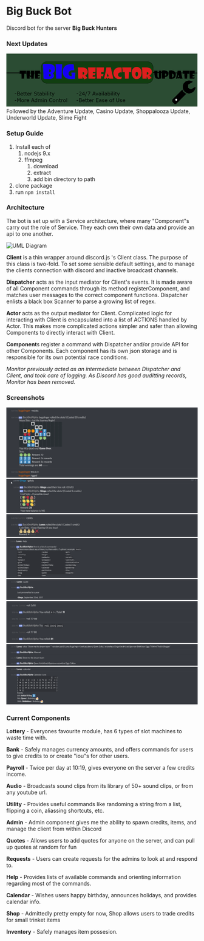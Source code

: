 # Big Buck Bot

Discord bot for the server **Big Buck Hunters**

### Next Updates
![Big Refactor Update](https://github.com/cbabnik/discord_bot/blob/master/res/images/updates/bigrefactor.png)
Followed by the Adventure Update, Casino Update, Shoppalooza Update, Underworld Update, Slime Fight

### Setup Guide

1. Install each of
    1. nodejs 9.x
    1. ffmpeg
        1. download
        1. extract
        1. add bin directory to path
1. clone package
1. run `npm install`

### Architecture

The bot is set up with a Service architecture, where many "Component"s carry out the role of Service.
They each own their own data and provide an api to one another.

![UML Diagram](https://github.com/cbabnik/discord_bot/blob/master/res/UML%20Diagram.png)

**Client** is a thin wrapper around discord.js 's Client class. The purpose of this class is two-fold. To set some sensible default settings, and to manage the clients connection with discord and inactive broadcast channels.

**Dispatcher** acts as the input mediator for Client's events. It is made aware of all Component commands through its method registerComponent, and matches user messages to the correct component functions.
Dispatcher enlists a black box Scanner to parse a growing list of regex.

**Actor** acts as the output mediator for Client. Complicated logic for interacting with Client is encapsulated into a list of ACTIONS handled by Actor. This makes more complicated actions simpler and safer than allowing Components to directly interact with Client.

**Component**s register a command with Dispatcher and/or provide API for other Components. Each component has its own json storage and is responsible for its own potential race conditions.

*Monitor previously acted as an intermediate between Dispatcher and Client, and took care of logging. As Discord has good auditting records, Monitor has been removed.*

### Screenshots

![](https://github.com/cbabnik/discord_bot/blob/master/res/images/screenshots/mslots.png)
![](https://github.com/cbabnik/discord_bot/blob/master/res/images/screenshots/gslots.png)
![](https://github.com/cbabnik/discord_bot/blob/master/res/images/screenshots/cslots.png)
![](https://github.com/cbabnik/discord_bot/blob/master/res/images/screenshots/help.png)
![](https://github.com/cbabnik/discord_bot/blob/master/res/images/screenshots/quote.png)
![](https://github.com/cbabnik/discord_bot/blob/master/res/images/screenshots/roll.png)
![](https://github.com/cbabnik/discord_bot/blob/master/res/images/screenshots/alias.png)
![](https://github.com/cbabnik/discord_bot/blob/master/res/images/screenshots/calendar.png)

### Current Components

**Lottery** - 
Everyones favourite module, has 6 types of slot machines to waste time with.

**Bank** - 
Safely manages currency amounts, and offers commands for users to give credits to or create "iou"s for other users.

**Payroll** - 
Twice per day at 10:19, gives everyone on the server a few credits income.

**Audio** - 
Broadcasts sound clips from its library of 50+ sound clips, or from any youtube url.

**Utility** - 
Provides useful commands like randoming a string from a list, flipping a coin, aliassing shortcuts, etc.

**Admin** - 
Admin component gives me the ability to spawn credits, items, and manage the client from within Discord

**Quotes** - 
Allows users to add quotes for anyone on the server, and can pull up quotes at random for fun

**Requests** - 
Users can create requests for the admins to look at and respond to.

**Help** - 
Provides lists of available commands and orienting information regarding most of the commands.

**Calendar** - 
Wishes users happy birthday, announces holidays, and provides calendar info.

**Shop** - 
Admittedly pretty empty for now, Shop allows users to trade credits for small trinket items

**Inventory** - 
Safely manages item possesion.
